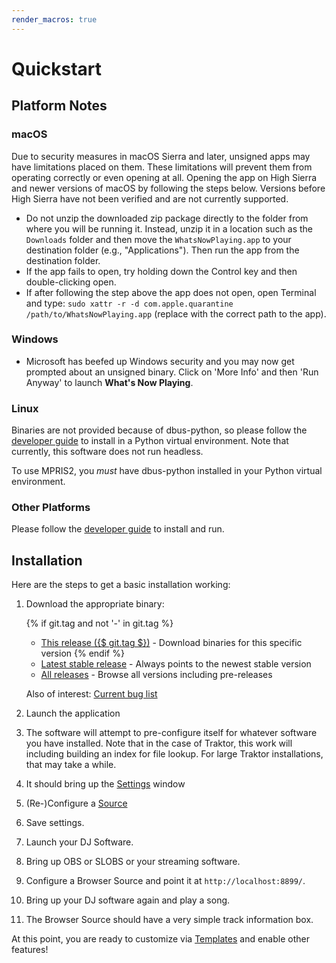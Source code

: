 ```yaml
---
render_macros: true
---
```


# Quickstart

## Platform Notes

### macOS

Due to security measures in macOS Sierra and later, unsigned apps may have limitations
placed on them. These limitations will prevent them from operating correctly or even
opening at all. Opening the app on High Sierra and newer versions of macOS by following
the steps below. Versions before High Sierra have not been verified and are not currently supported.

* Do not unzip the downloaded zip package directly to the folder from where you will be
  running it. Instead, unzip it in a location such as the `Downloads` folder and then move
  the `WhatsNowPlaying.app` to your destination folder (e.g., "Applications"). Then run the app from the destination
  folder.
* If the app fails to open, try holding down the Control key and then double-clicking open.
* If after following the step above the app does not open, open Terminal
  and type: `sudo xattr -r -d com.apple.quarantine /path/to/WhatsNowPlaying.app`
  (replace with the correct path to the app).

### Windows

* Microsoft has beefed up Windows security and you may now get prompted about an
  unsigned binary. Click on 'More Info' and then 'Run Anyway' to launch **What's Now Playing**.

### Linux

Binaries are not provided because of dbus-python, so please follow the
[developer guide](help/developers.md) to install in a Python virtual environment. Note
that currently, this software does not run headless.

To use MPRIS2, you *must* have dbus-python installed in your Python virtual environment.

### Other Platforms

Please follow the [developer guide](help/developers.md) to install and run.

## Installation

Here are the steps to get a basic installation working:

1. Download the appropriate binary:

   {% if git.tag and not '-' in git.tag %}
   * [This release ({$ git.tag $})](<https://github.com/whatsnowplaying/whats-now-playing/releases/tag/{$ git.tag $}>) -
     Download binaries for this specific version
   {% endif %}
   * [Latest stable release](<https://github.com/whatsnowplaying/whats-now-playing/releases/latest>) -
     Always points to the newest stable version
   * [All releases](<https://github.com/whatsnowplaying/whats-now-playing/releases/>) -
     Browse all versions including pre-releases

   Also of interest: [Current bug list](https://github.com/whatsnowplaying/whats-now-playing/issues?q=is%3Aissue+is%3Aopen+label%3Abug+sort%3Aupdated-desc)

2. Launch the application
3. The software will attempt to pre-configure itself for whatever software you have
   installed. Note that in the case of Traktor, this work will including building an
   index for file lookup. For large Traktor installations, that may take a while.
4. It should bring up the [Settings](settings/index.md) window
5. (Re-)Configure a [Source](input/index.md)
6. Save settings.
7. Launch your DJ Software.
8. Bring up OBS or SLOBS or your streaming software.
9. Configure a Browser Source and point it at `http://localhost:8899/`.
10. Bring up your DJ software again and play a song.
11. The Browser Source should have a very simple track information box.

At this point, you are ready to customize via [Templates](reference/templatevariables.md) and
enable other features!
